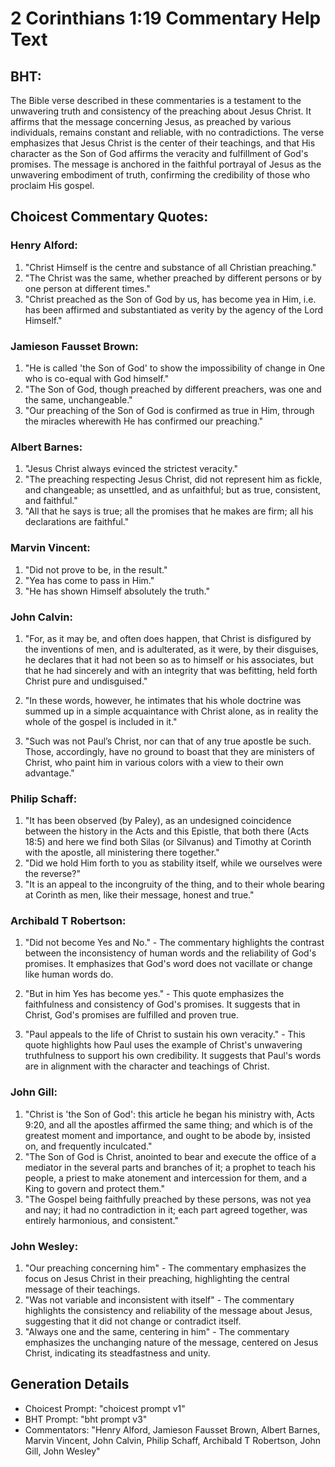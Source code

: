 # 2 Corinthians 1:19 Commentary Help Text

## BHT:
The Bible verse described in these commentaries is a testament to the unwavering truth and consistency of the preaching about Jesus Christ. It affirms that the message concerning Jesus, as preached by various individuals, remains constant and reliable, with no contradictions. The verse emphasizes that Jesus Christ is the center of their teachings, and that His character as the Son of God affirms the veracity and fulfillment of God's promises. The message is anchored in the faithful portrayal of Jesus as the unwavering embodiment of truth, confirming the credibility of those who proclaim His gospel.

## Choicest Commentary Quotes:
### Henry Alford:
1. "Christ Himself is the centre and substance of all Christian preaching."
2. "The Christ was the same, whether preached by different persons or by one person at different times."
3. "Christ preached as the Son of God by us, has become yea in Him, i.e. has been affirmed and substantiated as verity by the agency of the Lord Himself."

### Jamieson Fausset Brown:
1. "He is called 'the Son of God' to show the impossibility of change in One who is co-equal with God himself."
2. "The Son of God, though preached by different preachers, was one and the same, unchangeable."
3. "Our preaching of the Son of God is confirmed as true in Him, through the miracles wherewith He has confirmed our preaching."

### Albert Barnes:
1. "Jesus Christ always evinced the strictest veracity."
2. "The preaching respecting Jesus Christ, did not represent him as fickle, and changeable; as unsettled, and as unfaithful; but as true, consistent, and faithful."
3. "All that he says is true; all the promises that he makes are firm; all his declarations are faithful."

### Marvin Vincent:
1. "Did not prove to be, in the result."
2. "Yea has come to pass in Him."
3. "He has shown Himself absolutely the truth."

### John Calvin:
1. "For, as it may be, and often does happen, that Christ is disfigured by the inventions of men, and is adulterated, as it were, by their disguises, he declares that it had not been so as to himself or his associates, but that he had sincerely and with an integrity that was befitting, held forth Christ pure and undisguised." 

2. "In these words, however, he intimates that his whole doctrine was summed up in a simple acquaintance with Christ alone, as in reality the whole of the gospel is included in it." 

3. "Such was not Paul’s Christ, nor can that of any true apostle be such. Those, accordingly, have no ground to boast that they are ministers of Christ, who paint him in various colors with a view to their own advantage."

### Philip Schaff:
1. "It has been observed (by Paley), as an undesigned coincidence between the history in the Acts and this Epistle, that both there (Acts 18:5) and here we find both Silas (or Silvanus) and Timothy at Corinth with the apostle, all ministering there together." 
2. "Did we hold Him forth to you as stability itself, while we ourselves were the reverse?" 
3. "It is an appeal to the incongruity of the thing, and to their whole bearing at Corinth as men, like their message, honest and true."

### Archibald T Robertson:
1. "Did not become Yes and No." - The commentary highlights the contrast between the inconsistency of human words and the reliability of God's promises. It emphasizes that God's word does not vacillate or change like human words do.

2. "But in him Yes has become yes." - This quote emphasizes the faithfulness and consistency of God's promises. It suggests that in Christ, God's promises are fulfilled and proven true.

3. "Paul appeals to the life of Christ to sustain his own veracity." - This quote highlights how Paul uses the example of Christ's unwavering truthfulness to support his own credibility. It suggests that Paul's words are in alignment with the character and teachings of Christ.

### John Gill:
1. "Christ is 'the Son of God': this article he began his ministry with, Acts 9:20, and all the apostles affirmed the same thing; and which is of the greatest moment and importance, and ought to be abode by, insisted on, and frequently inculcated."
2. "The Son of God is Christ, anointed to bear and execute the office of a mediator in the several parts and branches of it; a prophet to teach his people, a priest to make atonement and intercession for them, and a King to govern and protect them."
3. "The Gospel being faithfully preached by these persons, was not yea and nay; it had no contradiction in it; each part agreed together, was entirely harmonious, and consistent."

### John Wesley:
1. "Our preaching concerning him" - The commentary emphasizes the focus on Jesus Christ in their preaching, highlighting the central message of their teachings.
2. "Was not variable and inconsistent with itself" - The commentary highlights the consistency and reliability of the message about Jesus, suggesting that it did not change or contradict itself.
3. "Always one and the same, centering in him" - The commentary emphasizes the unchanging nature of the message, centered on Jesus Christ, indicating its steadfastness and unity.


## Generation Details
- Choicest Prompt: "choicest prompt v1"
- BHT Prompt: "bht prompt v3"
- Commentators: "Henry Alford, Jamieson Fausset Brown, Albert Barnes, Marvin Vincent, John Calvin, Philip Schaff, Archibald T Robertson, John Gill, John Wesley"
